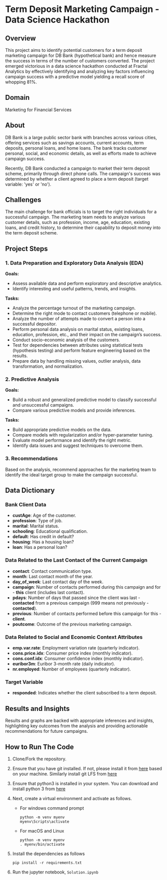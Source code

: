 # Term Deposit Marketing Campaign - Data Science Hackathon
## Overview
This project aims to identify potential customers for a term deposit marketing campaign for DB Bank (hypothetical bank) and hence measure the success in terms of the number of customers converted. The project emerged victorious in a data science hackathon conducted at Fractal Analytics by effectively identifying and analyzing key factors influencing campaign success with a predictive model yielding a recall score of whopping 81%.

## Domain
Marketing for Financial Services

## About
DB Bank is a large public sector bank with branches across various cities, offering services such as savings accounts, current accounts, term deposits, personal loans, and home loans. The bank tracks customer personal, social, and economic details, as well as efforts made to achieve campaign success.

Recently, DB Bank conducted a campaign to market their term deposit scheme, primarily through direct phone calls. The campaign's success was determined by whether a client agreed to place a term deposit (target variable: 'yes' or 'no').

## Challenges
The main challenge for bank officials is to target the right individuals for a successful campaign. The marketing team needs to analyze various customer details, such as profession, income, age, education, existing loans, and credit history, to determine their capability to deposit money into the term deposit scheme.

## Project Steps
### 1. Data Preparation and Exploratory Data Analysis (EDA)
**Goals:**
- Assess available data and perform exploratory and descriptive analytics.
- Identify interesting and useful patterns, trends, and insights.

**Tasks:**
- Analyze the percentage turnout of the marketing campaign.
- Determine the right mode to contact customers (telephone or mobile).
- Analyze the number of attempts made to convert a person into a successful depositor.
- Perform personal data analysis on marital status, existing loans, education, profession, etc., and their impact on the campaign’s success.
- Conduct socio-economic analysis of the customers.
- Test for dependencies between attributes using statistical tests (hypothesis testing) and perform feature engineering based on the results.
- Prepare data by handling missing values, outlier analysis, data transformation, and normalization.

### 2. Predictive Analysis
**Goals:**
- Build a robust and generalized predictive model to classify successful and unsuccessful campaigns.
- Compare various predictive models and provide inferences.

**Tasks:**
- Build appropriate predictive models on the data.
- Compare models with regularization and/or hyper-parameter tuning.
- Evaluate model performance and identify the right metric.
- Identify data issues and suggest techniques to overcome them.

### 3. Recommendations
Based on the analysis, recommend approaches for the marketing team to identify the ideal target group to make the campaign successful.

## Data Dictionary
### Bank Client Data
- **custAge**: Age of the customer.
- **profession**: Type of job.
- **marital**: Marital status.
- **schooling**: Educational qualification.
- **default**: Has credit in default?
- **housing**: Has a housing loan?
- **loan**: Has a personal loan?
### Data Related to the Last Contact of the Current Campaign
- **contact**: Contact communication type.
- **month**: Last contact month of the year.
- **day_of_week**: Last contact day of the week.
- **campaign**: Number of contacts performed during this campaign and for - **this** client (includes last contact).
- **pdays**: Number of days that passed since the client was last - **contacted** from a previous campaign (999 means not previously - **contacted**).
- **previous**: Number of contacts performed before this campaign for this - **client**.
- **poutcome**: Outcome of the previous marketing campaign.
### Data Related to Social and Economic Context Attributes
- **emp.var.rate**: Employment variation rate (quarterly indicator).
- **cons.price.idx**: Consumer price index (monthly indicator).
- **cons.conf.idx**: Consumer confidence index (monthly indicator).
- **euribor3m**: Euribor 3-month rate (daily indicator).
- **nr.employed**: Number of employees (quarterly indicator).
### Target Variable
- **responded**: Indicates whether the client subscribed to a term deposit.
## Results and Insights
Results and graphs are backed with appropriate inferences and insights, highlighting key outcomes from the analysis and providing actionable recommendations for future campaigns.

## How to Run The Code
1. Clone/Fork the repository.
2. Ensure that you have git installed. If not, please install it from [here](https://git-scm.com/downloads) based on your machine. Similarly install git LFS from [here](https://git-lfs.com/)
3. Ensure that python3 is installed in your system. You can download and install python 3 from [here](https://www.python.org/downloads/)
4. Next, create a virtual environment and activate as follows.<br>

    - For windows command prompt
        ```
        python -m venv myenv
        myenv\Scripts\activate
        ```

    - For macOS and Linux
        ```
        python -m venv myenv
        . myenv/bin/activate
        ```
5. Install the dependencies as follows
    ```
    pip install -r requirements.txt
    ```
6. Run the jupyter notebook, `Solution.ipynb`